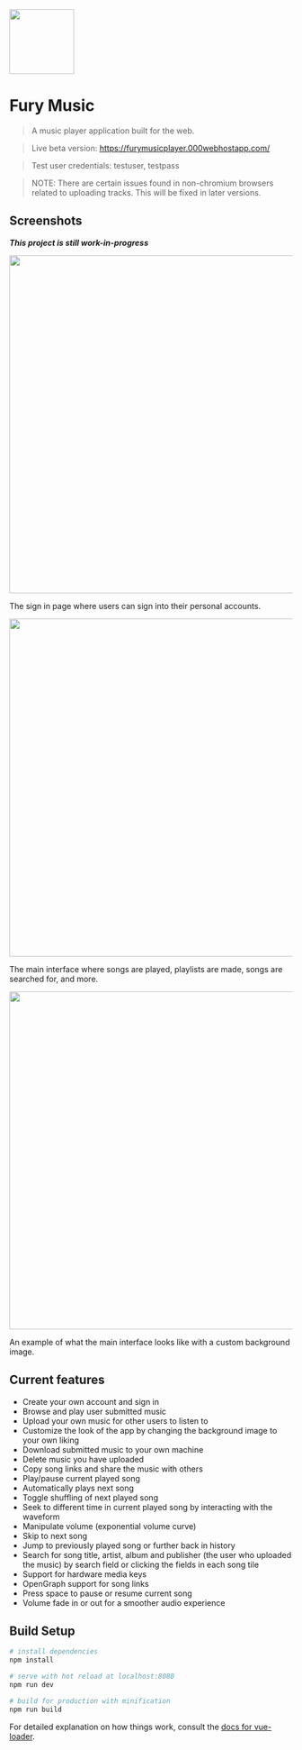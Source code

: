 <img src="https://user-images.githubusercontent.com/49065176/145635736-888ad854-d5c5-42b8-a3b2-43eb9aa26a0d.png" width="115"> 

# Fury Music

> A music player application built for the web.

> Live beta version: https://furymusicplayer.000webhostapp.com/


> Test user credentials: testuser, testpass


> NOTE: There are certain issues found in non-chromium browsers related to uploading tracks. This will be fixed in later versions. 

## Screenshots

***This project is still work-in-progress***


  <img src="https://user-images.githubusercontent.com/49065176/147793562-6866fa10-f3d6-4105-b002-8f57afea5ee0.png" width="600"> 

The sign in page where users can sign into their personal accounts. 

  <img src="https://user-images.githubusercontent.com/49065176/147793577-b61c4aec-c79e-4043-a037-d590138427a3.png" width="600">

The main interface where songs are played, playlists are made, songs are searched for, and more. 

  <img src="https://user-images.githubusercontent.com/49065176/145097500-c75b140f-de28-44b1-8560-3d625a48cb8b.png" width="600">
  
An example of what the main interface looks like with a custom background image.

## Current features

- Create your own account and sign in
- Browse and play user submitted music
- Upload your own music for other users to listen to
- Customize the look of the app by changing the background image to your own liking 
- Download submitted music to your own machine 
- Delete music you have uploaded
- Copy song links and share the music with others 
- Play/pause current played song
- Automatically plays next song 
- Toggle shuffling of next played song 
- Seek to different time in current played song by interacting with the waveform
- Manipulate volume (exponential volume curve) 
- Skip to next song 
- Jump to previously played song or further back in history  
- Search for song title, artist, album and publisher (the user who uploaded the music) by search field or clicking the fields in each song tile 
- Support for hardware media keys
- OpenGraph support for song links
- Press space to pause or resume current song
- Volume fade in or out for a smoother audio experience

## Build Setup

``` bash
# install dependencies
npm install

# serve with hot reload at localhost:8080
npm run dev

# build for production with minification
npm run build
```

For detailed explanation on how things work, consult the [docs for vue-loader](http://vuejs.github.io/vue-loader).
